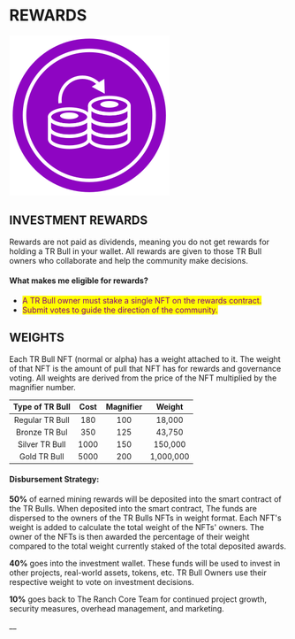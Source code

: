 # REWARDS

![](<../../.gitbook/assets/Compounding Illustration.svg>)&#x20;



## INVESTMENT REWARDS

Rewards are not paid as dividends, meaning you do not get rewards for holding a TR Bull in your wallet. All rewards are given to those TR Bull owners who collaborate and help the community make decisions.&#x20;

#### What makes me eligible for rewards?&#x20;

* <mark style="color:purple;">A TR Bull owner must stake a single NFT on the rewards contract.</mark>
* <mark style="color:purple;">Submit votes to guide the direction of the community.</mark>&#x20;

####

## WEIGHTS

Each TR Bull NFT (normal or alpha) has a weight attached to it. The weight of that NFT is the amount of pull that NFT has for rewards and governance voting. All weights are derived from the price of the NFT multiplied by the magnifier number.&#x20;

|  Type of TR Bull | Cost | Magnifier |   Weight  |
| :--------------: | :--: | :-------: | :-------: |
| Regular TR Bull  |  180 |    100    |   18,000  |
|   Bronze TR Bul  |  350 |    125    |   43,750  |
|  Silver TR Bull  | 1000 |    150    |  150,000  |
|   Gold TR Bull   | 5000 |    200    | 1,000,000 |



#### Disbursement Strategy:

**50%** of earned mining rewards will be deposited into the smart contract of the TR Bulls. When deposited into the smart contract, The funds are dispersed to the owners of the TR Bulls NFTs in weight format. Each NFT's weight is added to calculate the total weight of the NFTs' owners. The owner of the NFTs is then awarded the percentage of their weight compared to the total weight currently staked of the total deposited awards.&#x20;

**40%** goes into the investment wallet. These funds will be used to invest in other projects, real-world assets, tokens, etc. TR Bull Owners use their respective weight to vote on investment decisions.

**10%** goes back to The Ranch Core Team for continued project growth, security measures, overhead management, and marketing.&#x20;

&#x20;__&#x20;
